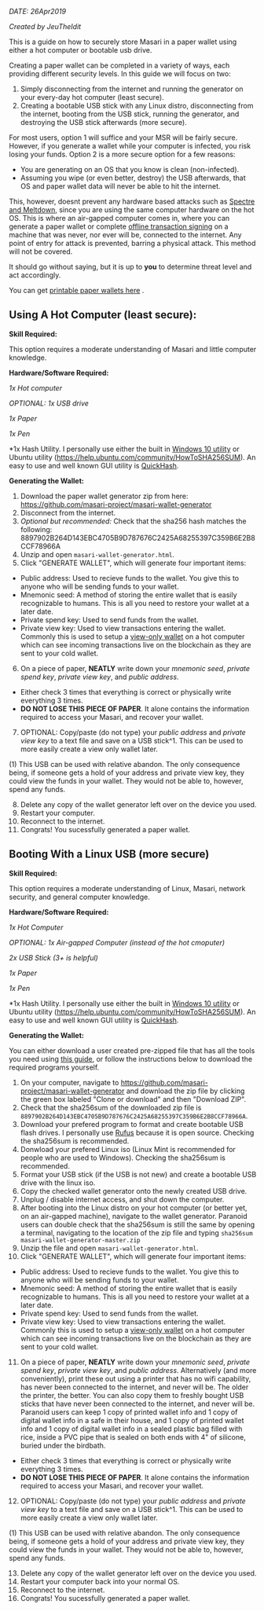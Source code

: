 *DATE: 26Apr2019*

*Created by JeuTheIdit*

This is a guide on how to securely store Masari in a paper wallet using either a hot computer or bootable usb drive.

Creating a paper wallet can be completed in a variety of ways, each providing different security levels. In this guide we will focus on two:
1. Simply disconnecting from the internet and running the generator on your every-day hot computer (least secure).
2. Creating a bootable USB stick with any Linux distro, disconnecting from the internet, booting from the USB stick, running the generator, and destroying the USB stick afterwards (more secure).

For most users, option 1 will suffice and your MSR will be fairly secure. However, if you generate a wallet while your computer is infected, you risk losing your funds. Option 2 is a more secure option for a few reasons:

* You are generating on an OS that you know is clean (non-infected).
* Assuming you wipe (or even better, destroy) the USB afterwards, that OS and paper wallet data will never be able to hit the internet.

This, however, doesnt prevent any hardware based attacks such as [Spectre and Meltdown](https://ds9a.nl/articles/posts/spectre-meltdown/), since you are using the same computer hardware on the hot OS. This is where  an air-gapped computer comes in, where you can generate a paper wallet or complete [offline transaction signing](https://www.reddit.com/r/Monero/comments/68qt9f/reminder_how_to_use_offline_signing/) on a machine that was never, nor ever will be, connected to the internet. Any point of entry for attack is prevented, barring a physical attack. This method will not be covered.

It should go without saying, but it is up to **you** to determine threat level and act accordingly.

You can get [printable paper wallets here](https://github.com/masari-project/Masari-Marketing/tree/master/Paper%20Wallets)
. 


## Using A Hot Computer (least secure):

**Skill Required:**

This option requires a moderate understanding of Masari and little computer knowledge.

**Hardware/Software Required:**

*1x Hot computer*

*OPTIONAL: 1x USB drive*

*1x Paper*

*1x Pen*

*1x Hash Utility.  I personally use either the built in [Windows 10 utility](https://docs.microsoft.com/en-us/windows-server/administration/windows-commands/certutil#BKMK_hashfile) or Ubuntu utility (https://help.ubuntu.com/community/HowToSHA256SUM). An easy to use and well known GUI utility is [QuickHash](https://sourceforge.net/projects/quickhash/).

**Generating the Wallet:**

1. Download the paper wallet generator zip from here: https://github.com/masari-project/masari-wallet-generator
2. Disconnect from the internet.
3. *Optional but recommended:* Check that the sha256 hash matches the following: 8897902B264D143EBC4705B9D787676C2425A68255397C359B6E2B8CCF78966A
4. Unzip and open `masari-wallet-generator.html`.
5. Click "GENERATE WALLET", which will generate four important items:
 * Public address: Used to recieve funds to the wallet. You give this to anyone who will be sending funds to your wallet.
 * Mnemonic seed: A method of storing the entire wallet that is easily recognizable to humans. This is all you need to restore your wallet at a later date.
 * Private spend key: Used to send funds from the wallet.
 * Private view key: Used to view transactions entering the wallet.  Commonly this is used to setup a [view-only wallet]() on a hot computer which can see incoming transactions live on the blockchain as they are sent to your cold wallet.
6. On a piece of paper, **NEATLY** write down your *mnemonic seed*, *private spend key*, *private view key*, and *public address*.
 * Either check 3 times that everything is correct or physically write everything 3 times.
 * **DO NOT LOSE THIS PIECE OF PAPER**. It alone contains the information required to access your Masari, and recover your wallet.
7. OPTIONAL: Copy/paste (do not type) your *public address* and *private view key* to a text file and save on a USB stick^1.  This can be used to more easily create a view only wallet later.

(1) This USB can be used with relative abandon.  The only consequence being, if someone gets a hold of your address and private view key, they could view the funds in your wallet.  They would not be able to, however, spend any funds.

8. Delete any copy of the wallet generator left over on the device you used.
9. Restart your computer.
10. Reconnect to the internet.
11. Congrats! You sucessfully generated a paper wallet.

## Booting With a Linux USB (more secure)

**Skill Required:**

This option requires a moderate understanding of Linux, Masari, network security, and general computer knowledge.

**Hardware/Software Required:**

*1x Hot Computer*

*OPTIONAL: 1x Air-gapped Computer (instead of the hot cmoputer)*

*2x USB Stick (3+ is helpful)*

*1x Paper*

*1x Pen*

*1x Hash Utility.  I personally use either the built in [Windows 10 utility](https://docs.microsoft.com/en-us/windows-server/administration/windows-commands/certutil#BKMK_hashfile) or Ubuntu utility (https://help.ubuntu.com/community/HowToSHA256SUM). An easy to use and well known GUI utility is [QuickHash](https://sourceforge.net/projects/quickhash/).

**Generating the Wallet:**

You can either download a user created pre-zipped file that has all the tools you need using [this guide](https://github.com/JeuTheIdit/Masari-usb-cold-wallet-gen), or follow the instructions below to download the required programs yourself.

1. On your computer, navigate to https://github.com/masari-project/masari-wallet-generator and download the zip file by clicking the green box labeled "Clone or download" and then "Download ZIP". 
2. Check that the sha256sum of the downloaded zip file is `8897902B264D143EBC4705B9D787676C2425A68255397C359B6E2B8CCF78966A`.
3. Download your prefered program to format and create bootable USB flash drives.  I personally use [Rufus](https://rufus.ie/) because it is open source. Checking the sha256sum is recommended.
4. Donwload your prefered Linux iso (Linux Mint is recommended for people who are used to Windows). Checking the sha256sum is recommended.
5. Format your USB stick (if the USB is not new) and create a bootable USB drive with the linux iso.
6. Copy the checked wallet generator onto the newly created USB drive.
7. Unplug / disable internet access, and shut down the computer.
8. After booting into the Linux distro on your hot computer (or better yet, on an air-gapped machine), navigate to the wallet generator. Paranoid users can double check that the sha256sum is still the same by opening a terminal, navigating to the location of the zip file and typing `sha256sum masari-wallet-generator-master.zip`
9. Unzip the file and open `masari-wallet-generator.html`.
10. Click "GENERATE WALLET", which will generate four important items:
 * Public address: Used to recieve funds to the wallet. You give this to anyone who will be sending funds to your wallet.
 * Mnemonic seed: A method of storing the entire wallet that is easily recognizable to humans. This is all you need to restore your wallet at a later date.
 * Private spend key: Used to send funds from the wallet.
 * Private view key: Used to view transactions entering the wallet.  Commonly this is used to setup a [view-only wallet]() on a hot computer which can see incoming transactions live on the blockchain as they are sent to your cold wallet.
11. On a piece of paper, **NEATLY** write down your *mnemonic seed*, *private spend key*, *private view key*, and *public address*. Alternatively (and more conveniently), print these out using a printer that has no wifi capability, has never been connected to the internet, and never will be. The older the printer, the better. You can also copy them to freshly bought USB sticks that have never been connected to the internet, and never will be. Paranoid users can keep 1 copy of printed wallet info and 1 copy of digital wallet info in a safe in their house, and 1 copy of printed wallet info and 1 copy of digital wallet info in a sealed plastic bag filled with rice, inside a PVC pipe that is sealed on both ends with 4" of silicone, buried under the birdbath.
 * Either check 3 times that everything is correct or physically write everything 3 times.
 * **DO NOT LOSE THIS PIECE OF PAPER**. It alone contains the information required to access your Masari, and recover your wallet.
12. OPTIONAL: Copy/paste (do not type) your *public address* and *private view key* to a text file and save on a USB stick^1.  This can be used to more easily create a view only wallet later.

(1) This USB can be used with relative abandon.  The only consequence being, if someone gets a hold of your address and private view key, they could view the funds in your wallet.  They would not be able to, however, spend any funds.

13. Delete any copy of the wallet generator left over on the device you used.
14. Restart your computer back into your normal OS.
15. Reconnect to the internet.
16. Congrats! You sucessfully generated a paper wallet.
